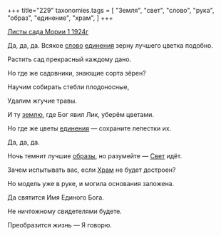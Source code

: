+++
title="229"
taxonomies.tags = [
 "Земля",
 "свет",
 "слово",
 "рука",
 "образ",
 "единение",
 "храм",
]
+++

[Листы сада Мории 1 1924г](/agni/1924)

Да, да, да. Всякое [слово](/tags/слово) [единения](/tags/единение) зерну лучшего цветка подобно.   

Растить сад прекрасный каждому дано.   

Но где же садовники, знающие сорта зёрен?   

Научим собирать стебли плодоносные,   

Удалим жгучие травы.   

И ту [землю](/tags/Земля), где Бог явил Лик, уберём цветами.   

Но где же цветы [единения](/tags/единение) — сохраните лепестки их.   

Да, да, да.   

Ночь темнит лучшие [образы](/tags/[образ](/tags/образ)), но разумейте — [Свет](/tags/свет) идёт.   

Зачем испытывать вас, если [Храм](/tags/храм) не будет достроен?   

Но модель уже в руке, и могила основания заложена.   

Да святится Имя Единого Бога.   

Не ничтожному свидетелями будете.   

Преобразится жизнь — Я говорю.   


